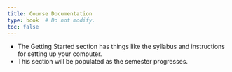```yaml
---
title: Course Documentation
type: book  # Do not modify.
toc: false
---
```


 - The Getting Started section has things like the syllabus and instructions for
 setting up your computer.
 - This section will be populated as the semester progresses.
